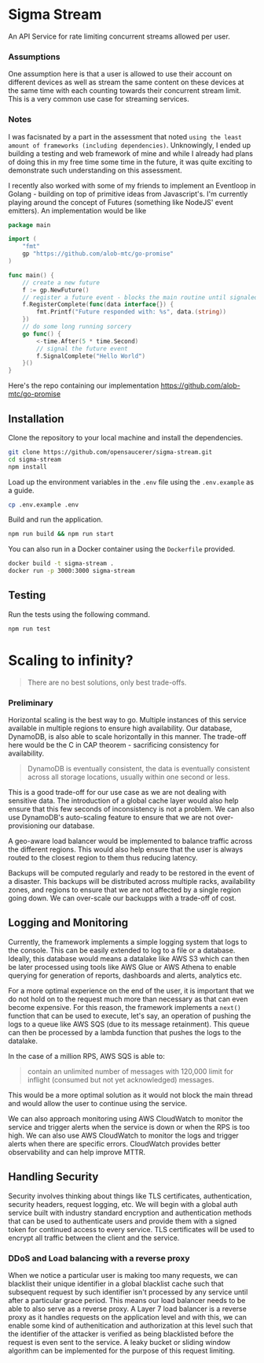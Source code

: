 # Sigma Stream

An API Service for rate limiting concurrent streams allowed per user.

### Assumptions

One assumption here is that a user is allowed to use their account on different devices as well as stream the same content on these devices at the same time with each counting towards their concurrent stream limit. This is a very common use case for streaming services.

### Notes

I was facisnated by a part in the assessment that noted `using the least amount of frameworks (including dependencies)`. Unknowingly, I ended up building a testing and web framework of mine and while I already had plans of doing this in my free time some time in the future, it was quite exciting to demonstrate such understanding on this assessment.

I recently also worked with some of my friends to implement an Eventloop in Golang - building on top of primitive ideas from Javascript's. I'm currently playing around the concept of Futures (something like NodeJS' event emitters). An implementation would be like

```go
package main

import (
    "fmt"
    gp "https://github.com/alob-mtc/go-promise"
)

func main() {
    // create a new future
    f := gp.NewFuture()
    // register a future event - blocks the main routine until signaled
    f.RegisterComplete(func(data interface{}) {
        fmt.Printf("Future responded with: %s", data.(string))
    })
    // do some long running sorcery
    go func() {
        <-time.After(5 * time.Second)
        // signal the future event
        f.SignalComplete("Hello World")
    }()
}

```

Here's the repo containing our implementation https://github.com/alob-mtc/go-promise

## Installation

Clone the repository to your local machine and install the dependencies.

```bash
git clone https://github.com/opensaucerer/sigma-stream.git
cd sigma-stream
npm install
```

Load up the environment variables in the `.env` file using the `.env.example` as a guide.

```bash
cp .env.example .env
```

Build and run the application.

```bash
npm run build && npm run start
```

You can also run in a Docker container using the `Dockerfile` provided.

```bash
docker build -t sigma-stream .
docker run -p 3000:3000 sigma-stream
```

## Testing

Run the tests using the following command.

```bash
npm run test
```

# Scaling to infinity?

> There are no best solutions, only best trade-offs.

### Preliminary

Horizontal scaling is the best way to go. Multiple instances of this service available in multiple regions to ensure high availability. Our database, DynamoDB, is also able to scale horizontally in this manner. The trade-off here would be the C in CAP theorem - sacrificing consistency for availability.

> DynamoDB is eventually consistent, the data is eventually consistent across all storage locations, usually within one second or less.

This is a good trade-off for our use case as we are not dealing with sensitive data. The introduction of a global cache layer would also help ensure that this few seconds of inconsistency is not a problem. We can also use DynamoDB's auto-scaling feature to ensure that we are not over-provisioning our database.

A geo-aware load balancer would be implemented to balance traffic across the different regions. This would also help ensure that the user is always routed to the closest region to them thus reducing latency.

Backups will be computed regularly and ready to be restored in the event of a disaster. This backups will be distributed across multiple racks, availability zones, and regions to ensure that we are not affected by a single region going down. We can over-scale our backupps with a trade-off of cost.

## Logging and Monitoring

Currently, the framework implements a simple logging system that logs to the console. This can be easily extended to log to a file or a database. Ideally, this database would means a datalake like AWS S3 which can then be later processed using tools like AWS Glue or AWS Athena to enable querying for generation of reports, dashboards and alerts, analytics etc.

For a more optimal experience on the end of the user, it is important that we do not hold on to the request much more than necessary as that can even become expensive. For this reason, the framework implements a `next()` function that can be used to execute, let's say, an operation of pushing the logs to a queue like AWS SQS (due to its message retainment). This queue can then be processed by a lambda function that pushes the logs to the datalake.

In the case of a million RPS, AWS SQS is able to:

> contain an unlimited number of messages with 120,000 limit for inflight (consumed but not yet acknowledged) messages.

This would be a more optimal solution as it would not block the main thread and would allow the user to continue using the service.

We can also approach monitoring using AWS CloudWatch to monitor the service and trigger alerts when the service is down or when the RPS is too high. We can also use AWS CloudWatch to monitor the logs and trigger alerts when there are specific errors. CloudWatch provides better observability and can help improve MTTR.

## Handling Security

Security involves thinking about things like TLS certificates, authentication, security headers, request logging, etc. We will begin with a global auth service built with industry standard encryption and authentication methods that can be used to authenticate users and provide them with a signed token for continued access to every service. TLS certificates will be used to encrypt all traffic between the client and the service.

### DDoS and Load balancing with a reverse proxy

When we notice a particular user is making too many requests, we can blacklist their unique identifier in a global blacklist cache such that subsequent request by such identifier isn't processed by any service until after a particular grace period. This means our load balancer needs to be able to also serve as a reverse proxy. A Layer 7 load balancer is a reverse proxy as it handles requests on the application level and with this, we can enable some kind of authenitication and authorization at this level such that the identifier of the attacker is verified as being blacklisted before the request is even sent to the service. A leaky bucket or sliding window algorithm can be implemented for the purpose of this request limiting.
